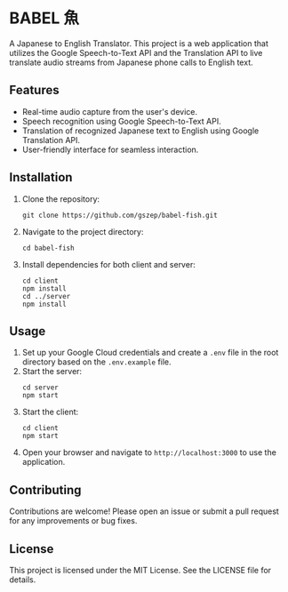 # BABEL 魚

A Japanese to English Translator. This project is a web application that utilizes the Google Speech-to-Text API and the Translation API to live translate audio streams from Japanese phone calls to English text.

## Features

-   Real-time audio capture from the user's device.
-   Speech recognition using Google Speech-to-Text API.
-   Translation of recognized Japanese text to English using Google Translation API.
-   User-friendly interface for seamless interaction.

## Installation

1. Clone the repository:
    ```
    git clone https://github.com/gszep/babel-fish.git
    ```
2. Navigate to the project directory:
    ```
    cd babel-fish
    ```
3. Install dependencies for both client and server:
    ```
    cd client
    npm install
    cd ../server
    npm install
    ```

## Usage

1. Set up your Google Cloud credentials and create a `.env` file in the root directory based on the `.env.example` file.
2. Start the server:
    ```
    cd server
    npm start
    ```
3. Start the client:
    ```
    cd client
    npm start
    ```
4. Open your browser and navigate to `http://localhost:3000` to use the application.

## Contributing

Contributions are welcome! Please open an issue or submit a pull request for any improvements or bug fixes.

## License

This project is licensed under the MIT License. See the LICENSE file for details.
